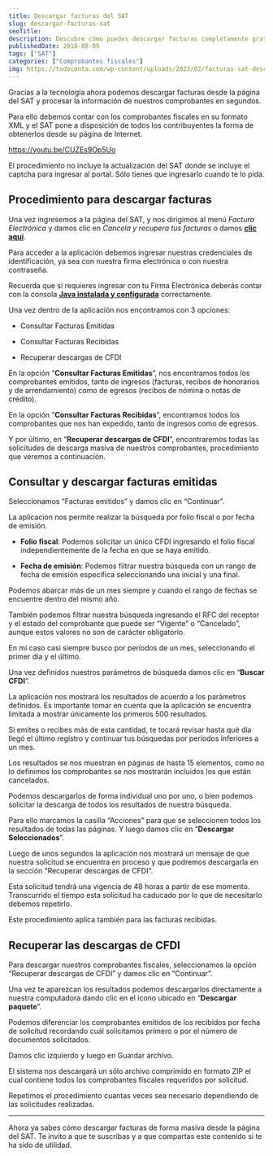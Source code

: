 ```yaml
---
title: Descargar facturas del SAT
slug: descargar-facturas-sat
seoTitle: 
description: Descubre cómo puedes descargar facturas completamente gratis, directamente desde la página del SAT en cuestión de segundos.
publishedDate: 2018-08-09
tags: ["SAT"]
categories: ["Comprobantes fiscales"]
img: https://todoconta.com/wp-content/uploads/2023/02/facturas-sat-descargar-xml-computadora.jpeg
---
```



Gracias a la tecnología ahora podemos descargar facturas desde la página del SAT y procesar la información de nuestros comprobantes en segundos.




Para ello debemos contar con los comprobantes fiscales en su formato XML y el SAT pone a disposición de todos los contribuyentes la forma de obtenerlos desde su página de Internet.





https://youtu.be/CUZEs9Op5Uo



El procedimiento no incluye la actualización del SAT donde se incluye el captcha para ingresar al portal. Sólo tienes que ingresarlo cuando te lo pida.




Procedimiento para descargar facturas
-------------------------------------




Una vez ingresemos a la página del SAT, y nos dirigimos al menú *Factura Electrónica* y damos clic en *Cancela y recupera tus facturas* o damos [**clic aquí**](https://portalcfdi.facturaelectronica.sat.gob.mx/).




Para acceder a la aplicación debemos ingresar nuestras credenciales de identificación, ya sea con nuestra firma electrónica o con nuestra contraseña.




Recuerda que si requieres ingresar con tu Firma Electrónica deberás contar con la consola **[Java instalada y configurada](/configurar-java/)** correctamente.




Una vez dentro de la aplicación nos encontramos con 3 opciones:




* Consultar Facturas Emitidas

* Consultar Facturas Recibidas

* Recuperar descargas de CFDI




En la opción “**Consultar Facturas Emitidas**”, nos encontramos todos los comprobantes emitidos, tanto de ingresos (facturas, recibos de honorarios y de arrendamiento) como de egresos (recibos de nómina o notas de crédito).




En la opción “**Consultar Facturas Recibidas**”, encontramos todos los comprobantes que nos han expedido, tanto de ingresos como de egresos.




Y por último, en “**Recuperar descargas de CFDI**”, encontraremos todas las solicitudes de descarga masiva de nuestros comprobantes, procedimiento que veremos a continuación.




Consultar y descargar facturas emitidas
---------------------------------------




Seleccionamos “Facturas emitidos” y damos clic en “Continuar”.




La aplicación nos permite realizar la búsqueda por folio fiscal o por fecha de emisión.




* **Folio fiscal**: Podemos solicitar un único CFDI ingresando el folio fiscal independientemente de la fecha en que se haya emitido.

* **Fecha de emisión**: Podemos filtrar nuestra búsqueda con un rango de fecha de emisión específica seleccionando una inicial y una final.




Podemos abarcar más de un mes siempre y cuando el rango de fechas se encuentre dentro del mismo año.




También podemos filtrar nuestra búsqueda ingresando el RFC del receptor y el estado del comprobante que puede ser “Vigente” o “Cancelado”, aunque estos valores no son de carácter obligatorio.




En mi caso casi siempre busco por períodos de un mes, seleccionando el primer día y el último.




Una vez definidos nuestros parámetros de búsqueda damos clic en “**Buscar CFDI**”.




La aplicación nos mostrará los resultados de acuerdo a los parámetros definidos. Es importante tomar en cuenta que la aplicación se encuentra limitada a mostrar únicamente los primeros 500 resultados.




Si emites o recibes más de esta cantidad, te tocará revisar hasta qué día llegó el último registro y continuar tus búsquedas por períodos inferiores a un mes.




Los resultados se nos muestran en páginas de hasta 15 elementos, como no lo definimos los comprobantes se nos mostrarán incluidos los que están cancelados.




Podemos descargarlos de forma individual uno por uno, o bien podemos solicitar la descarga de todos los resultados de nuestra búsqueda.




Para ello marcamos la casilla “Acciones” para que se seleccionen todos los resultados de todas las páginas. Y luego damos clic en “**Descargar Seleccionados**”.




Luego de unos segundos la aplicación nos mostrará un mensaje de que nuestra solicitud se encuentra en proceso y que podremos descargarla en la sección “Recuperar descargas de CFDI”.




Esta solicitud tendrá una vigencia de 48 horas a partir de ese momento. Transcurrido el tiempo esta solicitud ha caducado por lo que de necesitarlo debemos repetirlo.




Este procedimiento aplica también para las facturas recibidas.




Recuperar las descargas de CFDI
-------------------------------




Para descargar nuestros comprobantes fiscales, seleccionamos la opción “Recuperar descargas de CFDI” y damos clic en “Continuar”.




Una vez te aparezcan los resultados podemos descargarlos directamente a nuestra computadora dando clic en el icono ubicado en “**Descargar paquete**”.




Podemos diferenciar los comprobantes emitidos de los recibidos por fecha de solicitud recordando cuál solicitamos primero o por el número de documentos solicitados.




Damos clic izquierdo y luego en Guardar archivo.




El sistema nos descargará un sólo archivo comprimido en formato ZIP el cual contiene todos los comprobantes fiscales requeridos por solicitud.




Repetimos el procedimiento cuantas veces sea necesario dependiendo de las solicitudes realizadas.






---




Ahora ya sabes cómo descargar facturas de forma masiva desde la página del SAT. Te invito a que te suscribas y a que compartas este contenido si te ha sido de utilidad.



